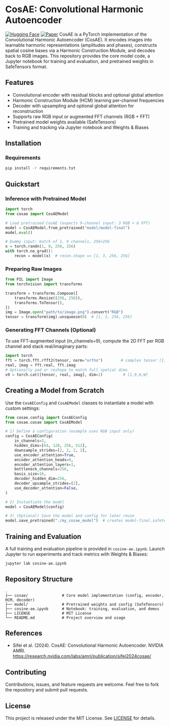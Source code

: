 # CosAE: Convolutional Harmonic Autoencoder
[![Hugging Face](https://img.shields.io/badge/Hugging%20Face-cosae-blue?logo=Huggingface)](https://huggingface.co/vedant-jumle/cosae) [![Paper](https://img.shields.io/badge/Paper-Sifei%20et%20al.%202024-blue?logo=google-scholar)](https://research.nvidia.com/labs/amri/publication/sifei2024cosae/)
CosAE is a PyTorch implementation of the Convolutional Harmonic Autoencoder (CosAE). It encodes images into learnable harmonic representations (amplitudes and phases), constructs spatial cosine bases via a Harmonic Construction Module, and decodes back to RGB images. This repository provides the core model code, a Jupyter notebook for training and evaluation, and pretrained weights in SafeTensors format.

## Features
- Convolutional encoder with residual blocks and optional global attention
- Harmonic Construction Module (HCM) learning per-channel frequencies
- Decoder with upsampling and optional global attention for reconstruction
- Supports raw RGB input or augmented FFT channels (RGB + FFT)
- Pretrained model weights available (SafeTensors)
- Training and tracking via Jupyter notebook and Weights & Biases

## Installation
### Requirements
```bash
pip install -r requirements.txt
```

## Quickstart
### Inference with Pretrained Model
```python
import torch
from cosae import CosAEModel

# Load pretrained CosAE (expects 9-channel input: 3 RGB + 6 FFT)
model = CosAEModel.from_pretrained("model/model-final")
model.eval()

# Dummy input: batch of 1, 9 channels, 256×256
x = torch.randn(1, 9, 256, 256)
with torch.no_grad():
    recon = model(x)  # recon.shape == [1, 3, 256, 256]
```

### Preparing Raw Images
```python
from PIL import Image
from torchvision import transforms

transform = transforms.Compose([
    transforms.Resize((256, 256)),
    transforms.ToTensor(),
])
img = Image.open("path/to/image.png").convert("RGB")
tensor = transform(img).unsqueeze(0)  # [1, 3, 256, 256]
```

### Generating FFT Channels (Optional)
To use FFT-augmented input (in_channels=9), compute the 2D FFT per RGB channel and stack real/imaginary parts:
```python
import torch
fft = torch.fft.rfft2(tensor, norm="ortho")        # complex tensor [1,3,H,W/2+1]
real, imag = fft.real, fft.imag
# Optionally pad or reshape to match full spatial dims
x9 = torch.cat([tensor, real, imag], dim=1)         # [1,9,H,W]
```

## Creating a Model from Scratch
Use the `CosAEConfig` and `CosAEModel` classes to instantiate a model with custom settings:
```python
from cosae.config import CosAEConfig
from cosae.cosae import CosAEModel

# 1) Define a configuration (example uses RGB input only)
config = CosAEConfig(
    in_channels=3,
    hidden_dims=[64, 128, 256, 512],
    downsample_strides=[2, 2, 2, 2],
    use_encoder_attention=True,
    encoder_attention_heads=8,
    encoder_attention_layers=1,
    bottleneck_channels=256,
    basis_size=16,
    decoder_hidden_dim=256,
    decoder_upsample_strides=[2],
    use_decoder_attention=False,
)

# 2) Instantiate the model
model = CosAEModel(config)

# 3) (Optional) Save the model and config for later reuse
model.save_pretrained("./my_cosae_model")  # creates model-final.safetensors and config.json
```

## Training and Evaluation
A full training and evaluation pipeline is provided in `cosine-ae.ipynb`. Launch Jupyter to run experiments and track metrics with Weights & Biases:
```bash
jupyter lab cosine-ae.ipynb
```

## Repository Structure
```
.
├── cosae/               # Core model implementation (config, encoder, HCM, decoder)
├── model/               # Pretrained weights and config (SafeTensors)
├── cosine-ae.ipynb      # Notebook: training, evaluation, and demos
├── LICENSE              # MIT License
└── README.md            # Project overview and usage
```

## References
- Sifei et al. (2024). CosAE: Convolutional Harmonic Autoencoder. NVIDIA AMRI. https://research.nvidia.com/labs/amri/publication/sifei2024cosae/

## Contributing
Contributions, issues, and feature requests are welcome. Feel free to fork the repository and submit pull requests.

## License
This project is released under the MIT License. See [LICENSE](LICENSE) for details.
